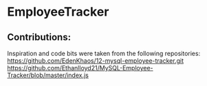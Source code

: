 # EmployeeTracker


## Contributions:
Inspiration and code bits were taken from the following repositories:
https://github.com/EdenKhaos/12-mysql-employee-tracker.git
https://github.com/Ethanlloyd21/MySQL-Employee-Tracker/blob/master/index.js